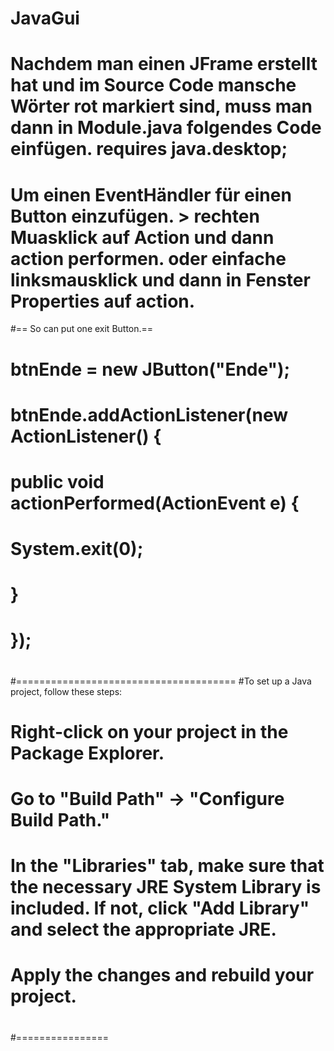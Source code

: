 # JavaGui
# Nachdem man einen JFrame erstellt hat und im Source Code mansche Wörter rot markiert sind, muss man dann in Module.java folgendes Code einfügen. 	requires java.desktop;
# Um einen EventHändler für einen Button einzufügen. > rechten Muasklick auf Action und dann action performen. oder einfache linksmausklick und dann in Fenster Properties auf action.
#== So can put one exit Button.==
#         btnEnde = new JButton("Ende");
#        btnEnde.addActionListener(new ActionListener() {
#       	public void actionPerformed(ActionEvent e) {
#        		System.exit(0);
#        	}
#        });
#
#======================================
#To set up a Java project, follow these steps:
#
# Right-click on your project in the Package Explorer.
# Go to "Build Path" -> "Configure Build Path."
# In the "Libraries" tab, make sure that the necessary JRE System Library is included. If not, click "Add Library" and select the appropriate JRE.
# Apply the changes and rebuild your project.
#
#================
# 
#
#
#
#
#
#
#
#
#
#
#


